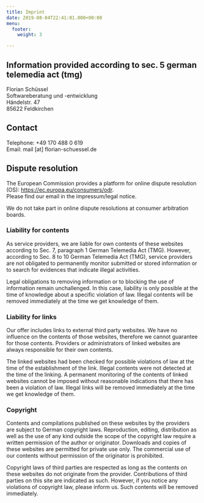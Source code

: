 ```yaml
---
title: Imprint
date: 2019-08-04T22:41:01.000+00:00
menu:
  footer:
    weight: 3

---
```

## Information provided according to sec. 5 german telemedia act (tmg)

Florian Schüssel  
Softwareberatung und -entwicklung  
Händelstr. 47  
85622 Feldkirchen  

## Contact

Telephone: +49 170 488 0 619  
Email: mail [at] florian-schuessel.de  

## Dispute resolution

The European Commission provides a platform for online dispute resolution (OS): https://ec.europa.eu/consumers/odr.  
Please find our email in the impressum/legal notice.

We do not take part in online dispute resolutions at consumer arbitration boards.  

### Liability for contents

As service providers, we are liable for own contents of these websites according to Sec. 7, paragraph 1 German Telemedia Act (TMG). However, according to Sec. 8 to 10 German Telemedia Act (TMG), service providers are not obligated to permanently monitor submitted or stored information or to search for evidences that indicate illegal activities.

Legal obligations to removing information or to blocking the use of information remain unchallenged. In this case, liability is only possible at the time of knowledge about a specific violation of law. Illegal contents will be removed immediately at the time we get knowledge of them.

### Liability for links

Our offer includes links to external third party websites. We have no influence on the contents of those websites, therefore we cannot guarantee for those contents. Providers or administrators of linked websites are always responsible for their own contents.

The linked websites had been checked for possible violations of law at the time of the establishment of the link. Illegal contents were not detected at the time of the linking. A permanent monitoring of the contents of linked websites cannot be imposed without reasonable indications that there has been a violation of law. Illegal links will be removed immediately at the time we get knowledge of them.

### Copyright

Contents and compilations published on these websites by the providers are subject to German copyright laws. Reproduction, editing, distribution as well as the use of any kind outside the scope of the copyright law require a written permission of the author or originator. Downloads and copies of these websites are permitted for private use only.
The commercial use of our contents without permission of the originator is prohibited.

Copyright laws of third parties are respected as long as the contents on these websites do not originate from the provider. Contributions of third parties on this site are indicated as such. However, if you notice any violations of copyright law, please inform us. Such contents will be removed immediately.